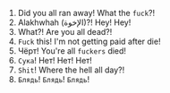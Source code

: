 1. Did you all ran away! What the `fuck`?!
2. Alakhwhah (الإخوة)?! Hey! Hey!
3. What?! Are you all dead?!
4. `Fuck` this! I'm not getting paid after die!
5. Чёрт! You're all `fuckers` died!
6. `Сука`! Нет! Нет! Нет!
7. `Shit`! Where the hell all day?!
8. `Блядь`! `Блядь`! `Блядь`!